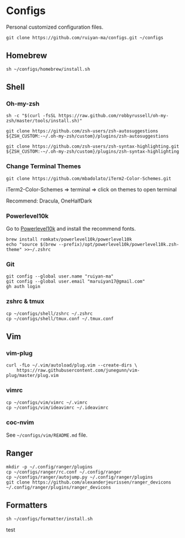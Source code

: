 # Configs

Personal customized configuration files. 

```shell
git clone https://github.com/ruiyan-ma/configs.git ~/configs
```

## Homebrew

```shell
sh ~/configs/homebrew/install.sh
```

## Shell

### Oh-my-zsh

```shell
sh -c "$(curl -fsSL https://raw.github.com/robbyrussell/oh-my-zsh/master/tools/install.sh)"

git clone https://github.com/zsh-users/zsh-autosuggestions ${ZSH_CUSTOM:-~/.oh-my-zsh/custom}/plugins/zsh-autosuggestions

git clone https://github.com/zsh-users/zsh-syntax-highlighting.git ${ZSH_CUSTOM:-~/.oh-my-zsh/custom}/plugins/zsh-syntax-highlighting
```

### Change Terminal Themes

```shell
git clone https://github.com/mbadolato/iTerm2-Color-Schemes.git
```

iTerm2-Color-Schemes => terminal => click on themes to open terminal

Recommend: Dracula, OneHalfDark

### Powerlevel10k

Go to [Powerlevel10k](https://github.com/romkatv/powerlevel10k#meslo-nerd-font-patched-for-powerlevel10k) and install the recommend fonts. 

```shell
brew install romkatv/powerlevel10k/powerlevel10k
echo "source $(brew --prefix)/opt/powerlevel10k/powerlevel10k.zsh-theme" >>~/.zshrc
```

### Git

```shell
git config --global user.name "ruiyan-ma"
git config --global user.email "maruiyan17@gmail.com"
gh auth login
```

### zshrc & tmux

```shell
cp ~/configs/shell/zshrc ~/.zshrc
cp ~/configs/shell/tmux.conf ~/.tmux.conf
```

## Vim

### vim-plug

```shell
curl -fLo ~/.vim/autoload/plug.vim --create-dirs \
    https://raw.githubusercontent.com/junegunn/vim-plug/master/plug.vim
```

### vimrc

```shell
cp ~/configs/vim/vimrc ~/.vimrc
cp ~/configs/vim/ideavimrc ~/.ideavimrc
```

### coc-nvim

See `~/configs/vim/README.md` file. 

## Ranger

```shell
mkdir -p ~/.config/ranger/plugins
cp ~/configs/ranger/rc.conf ~/.config/ranger
cp ~/configs/ranger/autojump.py ~/.config/ranger/plugins
git clone https://github.com/alexanderjeurissen/ranger_devicons ~/.config/ranger/plugins/ranger_devicons
```

## Formatters

```shell
sh ~/configs/formatter/install.sh
```

test
